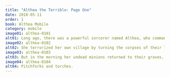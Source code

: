 ```yaml
---
title: "Althea the Terrible: Page One"
date: 2018-05-11
order: 1
book: Althea Mobile
category: mobile
image01: althea-0101
alt01: Long ago, there was a powerful sorcerer named Althea, who commanded the dead.
image02: althea-0102
alt02: She terrorized her own village by turning the corpses of their loved ones against them.
image03: althea-0103
alt03: But in the morning her undead minions returned to their graves, leaving her alone against the angry villagers.
image04: althea-0104
alt04: Pitchforks and torches.
---
```

